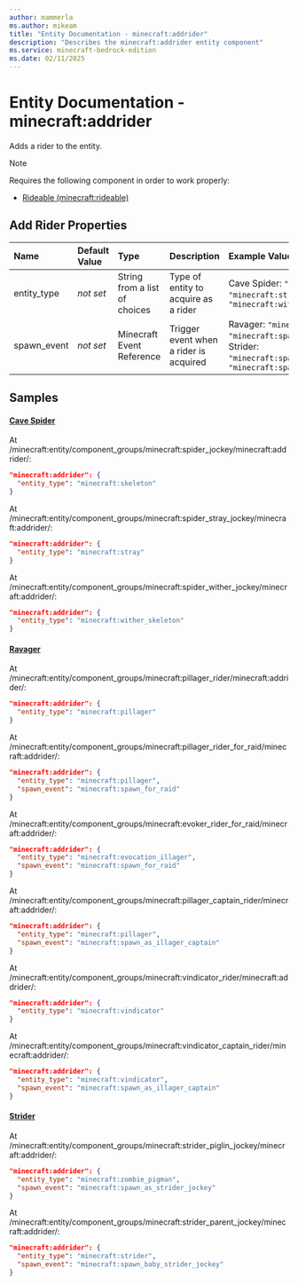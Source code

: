 ```yaml
---
author: mammerla
ms.author: mikeam
title: "Entity Documentation - minecraft:addrider"
description: "Describes the minecraft:addrider entity component"
ms.service: minecraft-bedrock-edition
ms.date: 02/11/2025 
---
```


# Entity Documentation - minecraft:addrider

Adds a rider to the entity.

> [!Note]
> Requires the following component in order to work properly:
> 
> * [Rideable (minecraft:rideable)](../EntityComponents/minecraftComponent_rideable.md)
> 

## Add Rider Properties

|Name       |Default Value |Type |Description |Example Values |
|:----------|:-------------|:----|:-----------|:------------- |
| entity_type | *not set* | String from a list of choices | Type of entity to acquire as a rider | Cave Spider: `"minecraft:skeleton"`, `"minecraft:stray"`, `"minecraft:wither_skeleton"` | 
| spawn_event | *not set* | Minecraft Event Reference | Trigger event when a rider is acquired | Ravager: `"minecraft:spawn_for_raid"`, `"minecraft:spawn_as_illager_captain"`, Strider: `"minecraft:spawn_as_strider_jockey"`, `"minecraft:spawn_baby_strider_jockey"` | 

## Samples

#### [Cave Spider](https://github.com/Mojang/bedrock-samples/tree/preview/behavior_pack/entities/cave_spider.json)

At /minecraft:entity/component_groups/minecraft:spider_jockey/minecraft:addrider/: 

```json
"minecraft:addrider": {
  "entity_type": "minecraft:skeleton"
}
```

At /minecraft:entity/component_groups/minecraft:spider_stray_jockey/minecraft:addrider/: 

```json
"minecraft:addrider": {
  "entity_type": "minecraft:stray"
}
```

At /minecraft:entity/component_groups/minecraft:spider_wither_jockey/minecraft:addrider/: 

```json
"minecraft:addrider": {
  "entity_type": "minecraft:wither_skeleton"
}
```

#### [Ravager](https://github.com/Mojang/bedrock-samples/tree/preview/behavior_pack/entities/ravager.json)

At /minecraft:entity/component_groups/minecraft:pillager_rider/minecraft:addrider/: 

```json
"minecraft:addrider": {
  "entity_type": "minecraft:pillager"
}
```

At /minecraft:entity/component_groups/minecraft:pillager_rider_for_raid/minecraft:addrider/: 

```json
"minecraft:addrider": {
  "entity_type": "minecraft:pillager",
  "spawn_event": "minecraft:spawn_for_raid"
}
```

At /minecraft:entity/component_groups/minecraft:evoker_rider_for_raid/minecraft:addrider/: 

```json
"minecraft:addrider": {
  "entity_type": "minecraft:evocation_illager",
  "spawn_event": "minecraft:spawn_for_raid"
}
```

At /minecraft:entity/component_groups/minecraft:pillager_captain_rider/minecraft:addrider/: 

```json
"minecraft:addrider": {
  "entity_type": "minecraft:pillager",
  "spawn_event": "minecraft:spawn_as_illager_captain"
}
```

At /minecraft:entity/component_groups/minecraft:vindicator_rider/minecraft:addrider/: 

```json
"minecraft:addrider": {
  "entity_type": "minecraft:vindicator"
}
```

At /minecraft:entity/component_groups/minecraft:vindicator_captain_rider/minecraft:addrider/: 

```json
"minecraft:addrider": {
  "entity_type": "minecraft:vindicator",
  "spawn_event": "minecraft:spawn_as_illager_captain"
}
```

#### [Strider](https://github.com/Mojang/bedrock-samples/tree/preview/behavior_pack/entities/strider.json)

At /minecraft:entity/component_groups/minecraft:strider_piglin_jockey/minecraft:addrider/: 

```json
"minecraft:addrider": {
  "entity_type": "minecraft:zombie_pigman",
  "spawn_event": "minecraft:spawn_as_strider_jockey"
}
```

At /minecraft:entity/component_groups/minecraft:strider_parent_jockey/minecraft:addrider/: 

```json
"minecraft:addrider": {
  "entity_type": "minecraft:strider",
  "spawn_event": "minecraft:spawn_baby_strider_jockey"
}
```
